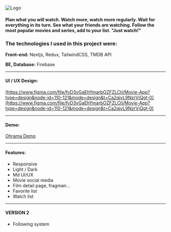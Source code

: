 
![Logo](https://raw.githubusercontent.com/poyrazavsever/Movie-App/master/public/Logo/K%C4%B1sa%20Logo.png)

    
#### Plan what you will watch. Watch more, watch more regularly. Wait for everything in its turn. See what your friends are watching. Follow the most popular movies and series, add to your list. "Just watch!"




### The technologies I used in this project were:

**Front-end:** Nextjs, Redux, TailwindCSS, TMDB API

**BE, Database:** Firebase

  
---
#### UI / UX Design: 
[https://www.figma.com/file/fvD3vGaEhYmarbOZFZLCtj/Movie-App?type=design&node-id=110-121&mode=design&t=Ca2qjvL9NzrViQgt-0](https://www.figma.com/file/fvD3vGaEhYmarbOZFZLCtj/Movie-App?type=design&node-id=110-121&mode=design&t=Ca2qjvL9NzrViQgt-0)

---
#### Demo: 
[Ohrama Demo](https://movie-app-v2-zcp7.vercel.app/)


  ---

#### Features:
- Responsive
- Light / Dark
- Md UI/UX
- Movie social media
- Film detail page, fragman...
- Favorite list
- Watch list

----

#### VERSION 2
- Following system

    

  

